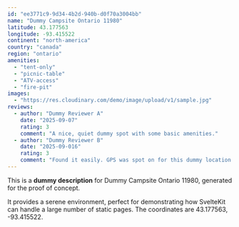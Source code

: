 ```yaml
---
id: "ee3771c9-9d34-4b2d-940b-d0f70a3004bb"
name: "Dummy Campsite Ontario 11980"
latitude: 43.177563
longitude: -93.415522
continent: "north-america"
country: "canada"
region: "ontario"
amenities:
  - "tent-only"
  - "picnic-table"
  - "ATV-access"
  - "fire-pit"
images:
  - "https://res.cloudinary.com/demo/image/upload/v1/sample.jpg"
reviews:
  - author: "Dummy Reviewer A"
    date: "2025-09-07"
    rating: 3
    comment: "A nice, quiet dummy spot with some basic amenities."
  - author: "Dummy Reviewer B"
    date: "2025-09-016"
    rating: 3
    comment: "Found it easily. GPS was spot on for this dummy location."
---
```


This is a **dummy description** for Dummy Campsite Ontario 11980, generated for the proof of concept.

It provides a serene environment, perfect for demonstrating how SvelteKit can handle a large number of static pages. The coordinates are 43.177563, -93.415522.
